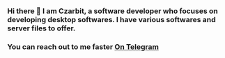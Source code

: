 ### Hi there 👋 I am Czarbit, a software developer who focuses on developing desktop softwares. I have various softwares and server files to offer.
### You can reach out to me faster [On Telegram](t.me/czarbit)

